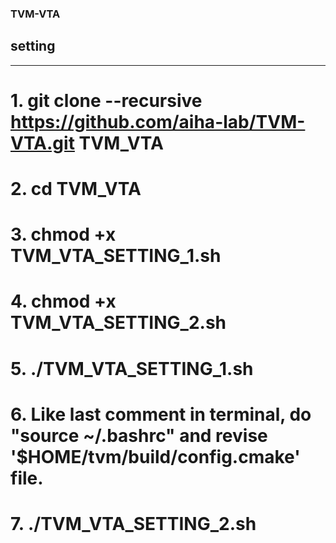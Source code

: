 ### TVM-VTA
## setting

-----
## <Write command in HOME directory>
  
  
# 1. git clone --recursive https://github.com/aiha-lab/TVM-VTA.git TVM_VTA
  
# 2. cd TVM_VTA
  
# 3. chmod +x TVM_VTA_SETTING_1.sh
  
# 4. chmod +x TVM_VTA_SETTING_2.sh
  
# 5. ./TVM_VTA_SETTING_1.sh
 
# 6. Like last comment in terminal, do "source ~/.bashrc" and revise '$HOME/tvm/build/config.cmake' file.
  
# 7. ./TVM_VTA_SETTING_2.sh
